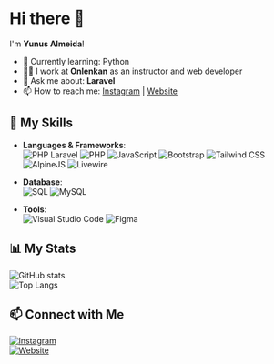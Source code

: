 # Hi there 👋

I'm **Yunus Almeida**!

- 🌱 Currently learning: Python
- 👨‍💻 I work at **Onlenkan** as an instructor and web developer
- 💬 Ask me about: **Laravel**
- 📫 How to reach me: [Instagram](https://instagram.com/yunusalmeida_) | [Website](https://yunnusalme.com)

## 🚀 My Skills

- **Languages & Frameworks**:  
  ![PHP Laravel](https://img.shields.io/badge/-Laravel-FF2D20?style=flat&logo=laravel&logoColor=white)
  ![PHP](https://img.shields.io/badge/-PHP-777BB4?style=flat&logo=php&logoColor=white)
  ![JavaScript](https://img.shields.io/badge/-JavaScript-F7DF1E?style=flat&logo=javascript&logoColor=black)
  ![Bootstrap](https://img.shields.io/badge/-Bootstrap-7952B3?style=flat&logo=bootstrap&logoColor=white)
  ![Tailwind CSS](https://img.shields.io/badge/-TailwindCSS-06B6D4?style=flat&logo=tailwindcss&logoColor=white)
  ![AlpineJS](https://img.shields.io/badge/-AlpineJS-8BC0D0?style=flat&logo=alpine.js&logoColor=white)
  ![Livewire](https://img.shields.io/badge/-Livewire-4E56A6?style=flat)

- **Database**:  
  ![SQL](https://img.shields.io/badge/-SQL-4479A1?style=flat&logo=mysql&logoColor=white)
  ![MySQL](https://img.shields.io/badge/-MySQL-4479A1?style=flat&logo=mysql&logoColor=white)

- **Tools**:  
  ![Visual Studio Code](https://img.shields.io/badge/-Visual%20Studio%20Code-007ACC?style=flat&logo=visualstudiocode&logoColor=white)
  ![Figma](https://img.shields.io/badge/-Figma-F24E1E?style=flat&logo=figma&logoColor=white)

## 📊 My Stats

![GitHub stats](https://github-readme-stats.vercel.app/api?username=myunusalmeida&show_icons=true&theme=radical)  
![Top Langs](https://github-readme-stats.vercel.app/api/top-langs/?username=myunusalmeida&layout=compact&theme=radical)

## 📫 Connect with Me

[![Instagram](https://img.shields.io/badge/-Instagram-E4405F?style=flat&logo=instagram&logoColor=white)](https://instagram.com/yunusalmeida_)  
[![Website](https://img.shields.io/badge/-Website-000000?style=flat&logo=google-chrome&logoColor=white)](https://yunnusalme.com)

